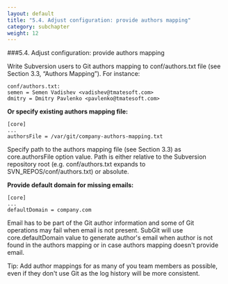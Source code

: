 ```yaml
---
layout: default
title: "5.4. Adjust configuration: provide authors mapping"
category: subchapter
weight: 12
---
```

###5.4. Adjust configuration: provide authors mapping

Write Subversion users to Git authors mapping to conf/authors.txt file (see Section 3.3, “Authors Mapping”). For instance:

    conf/authors.txt:
    semen = Semen Vadishev <vadishev@tmatesoft.com>
    dmitry = Dmitry Pavlenko <pavlenko@tmatesoft.com>

**Or specify existing authors mapping file:**

    [core]
    ...
    authorsFile = /var/git/company-authors-mapping.txt

Specify path to the authors mapping file (see Section 3.3) as core.authorsFile option value. Path is either relative to the Subversion repository root (e.g. conf/authors.txt expands to SVN_REPOS/conf/authors.txt) or absolute.

**Provide default domain for missing emails:**

    [core]
    ...
    defaultDomain = company.com

Email has to be part of the Git author information and some of Git operations may fail when email is not present. SubGit will use core.defaultDomain value to generate author's email when author is not found in the authors mapping or in case authors mapping doesn't provide email.

Tip: Add author mappings for as many of you team members as possible, even if they don't use Git as the log history will be more consistent.
